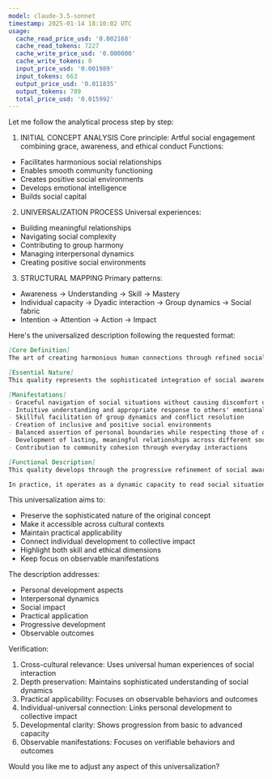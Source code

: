 ```yaml
---
model: claude-3.5-sonnet
timestamp: 2025-01-14 18:10:02 UTC
usage:
  cache_read_price_usd: '0.002168'
  cache_read_tokens: 7227
  cache_write_price_usd: '0.000000'
  cache_write_tokens: 0
  input_price_usd: '0.001989'
  input_tokens: 663
  output_price_usd: '0.011835'
  output_tokens: 789
  total_price_usd: '0.015992'
---
```


Let me follow the analytical process step by step:

1. INITIAL CONCEPT ANALYSIS
Core principle: Artful social engagement combining grace, awareness, and ethical conduct
Functions: 
- Facilitates harmonious social relationships
- Enables smooth community functioning
- Creates positive social environments
- Develops emotional intelligence
- Builds social capital

2. UNIVERSALIZATION PROCESS
Universal experiences:
- Building meaningful relationships
- Navigating social complexity
- Contributing to group harmony
- Managing interpersonal dynamics
- Creating positive social environments

3. STRUCTURAL MAPPING
Primary patterns:
- Awareness → Understanding → Skill → Mastery
- Individual capacity → Dyadic interaction → Group dynamics → Social fabric
- Intention → Attention → Action → Impact

Here's the universalized description following the requested format:

```markdown
[Core Definition]
The art of creating harmonious human connections through refined social awareness and skillful interaction. It combines emotional intelligence, ethical sensitivity, and practical wisdom to foster meaningful relationships and contribute to the collective wellbeing of human groups.

[Essential Nature]
This quality represents the sophisticated integration of social awareness, emotional intelligence, and ethical conduct in human relationships. It manifests as an artful capacity to navigate social complexity while maintaining authenticity and fostering genuine connection. More than mere etiquette or social skills, it embodies a deep understanding of human nature and social dynamics, expressed through actions that simultaneously honor individual dignity and strengthen collective harmony.

[Manifestations]
- Graceful navigation of social situations without causing discomfort or tension
- Intuitive understanding and appropriate response to others' emotional states
- Skillful facilitation of group dynamics and conflict resolution
- Creation of inclusive and positive social environments
- Balanced assertion of personal boundaries while respecting those of others
- Development of lasting, meaningful relationships across different social contexts
- Contribution to community cohesion through everyday interactions

[Functional Description]
This quality develops through the progressive refinement of social awareness and interaction skills, grounded in genuine care for human wellbeing. It begins with basic attention to others' needs and feelings, evolves through increasingly sophisticated understanding of social dynamics, and matures into an intuitive capacity for creating harmony through presence and action. The development process integrates emotional intelligence, ethical sensitivity, and practical wisdom.

In practice, it operates as a dynamic capacity to read social situations, understand underlying dynamics, and respond in ways that enhance collective wellbeing. This manifests in daily interactions through appropriate timing, tone, and manner of engagement; skillful navigation of complex social situations; and the ability to foster positive connections between people. The ultimate expression is the natural creation of harmony through presence and interaction, contributing to the development of healthy social fabric.
```

This universalization aims to:
- Preserve the sophisticated nature of the original concept
- Make it accessible across cultural contexts
- Maintain practical applicability
- Connect individual development to collective impact
- Highlight both skill and ethical dimensions
- Keep focus on observable manifestations

The description addresses:
- Personal development aspects
- Interpersonal dynamics
- Social impact
- Practical application
- Progressive development
- Observable outcomes

Verification:
1. Cross-cultural relevance: Uses universal human experiences of social interaction
2. Depth preservation: Maintains sophisticated understanding of social dynamics
3. Practical applicability: Focuses on observable behaviors and outcomes
4. Individual-universal connection: Links personal development to collective impact
5. Developmental clarity: Shows progression from basic to advanced capacity
6. Observable manifestations: Focuses on verifiable behaviors and outcomes

Would you like me to adjust any aspect of this universalization?